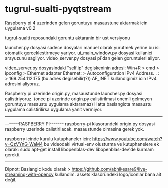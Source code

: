 # tugrul-sualti-pyqtstream
Raspberry pi 4 uzerinden gelen goruntuyu masaustune aktarmak icin uygulama v0.2

tugrul-sualti reposundaki goruntu aktaranin bir ust versiyonu

launcher.py dosyasi sadece dosyalari manuel olarak yurutmek yerine bu isi otomatik gerceklestirmeye yariyor.
ui_main_window.py dosyasi kullanici arayuzunu sagliyor.
video_server.py dosyasi pi`dan gelen goruntuleri aliyor.

video_server.py dosyasindaki "self.ip" degiskeninin adresi: Win+R > cmd > ipconfig > Ethernet adapter Ethernet: > Autoconfiguration IPv4 Address. . : > 169.254.112.175 
(bu adres degisebilir(?)) 
AF_INET kullandigimiz icin IPv4 adresini aliyoruz.

Raspberry pi uzerinde origin.py, masaustunde launcher.py dosyasi calistiriyoruz. 
(once pi uzerinde origin.py calistirilmasi onemli gelmeyen goruntuyu masaustu uygulama aktaramaz)
Hatta baslangicta masaustu uygulama calistirilirsa uygulama yanit vermiyor.

-------
-------RASPBERRY PI-------
raspberry-pi klasorundeki origin.py dosyasi raspberry uzerinde calistirilacak. masaustunde olmasina gerek yok.

raspberry icinde kurulu kutuphaneler icin:
https://www.youtube.com/watch?v=QzVYnG-WaM4
    bu videodaki virtual-env olusturma ve kutuphanelere ek olarak:
        sudo apt-get install libopenblas-dev
        libopenblas-dev'de kurmam gerekti. 

-------

Dipnot: Baslangic kodu olarak > 
https://github.com/abhikesare9/live-streaming-with-opencv 
kullandim.
assets klasöründeki logo/iconlar bana ait değil.
      
